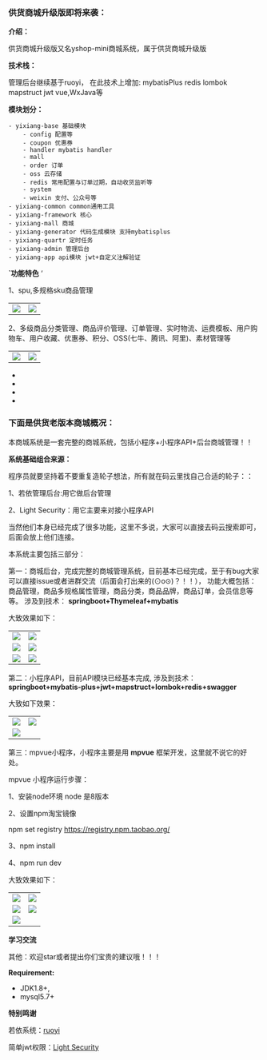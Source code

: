 ### **供货商城升级版即将来袭：**


 **介绍：** 

供货商城升级版又名yshop-mini商城系统，属于供货商城升级版

 **技术栈：** 

管理后台继续基于ruoyi，
在此技术上增加:
mybatisPlus
redis
lombok
mapstruct
jwt
vue,WxJava等

 **模块划分：** 

```
- yixiang-base 基础模块
    - config 配置等
    - coupon 优惠券
    - handler mybatis handler
    - mall
    - order 订单
    - oss 云存储
    - redis 常用配置与订单过期，自动收货监听等
    - system
    - weixin 支付、公众号等
- yixiang-common common通用工具
- yixiang-framework 核心
- yixiang-mall 商城
- yixiang-generator 代码生成模块 支持mybatisplus
- yixiang-quartr 定时任务
- yixiang-admin 管理后台
- yixiang-app api模块 jwt+自定义注解验证
```
 

**`功能特色** ‘

 1、spu,多规格sku商品管理
<table>
    <tr>
        <td><img src="https://images.gitee.com/uploads/images/2020/0504/192604_7db25918_477893.png"/></td>
        <td><img src="https://images.gitee.com/uploads/images/2020/0504/192638_a4adcc1b_477893.png"/></td
    </tr>	 
</table>

2、多级商品分类管理、商品评价管理、订单管理、实时物流、运费模板、用户购物车、用户收藏、优惠券、积分、OSS(七牛、腾讯、阿里)、素材管理等

<table>
    <tr>
        <td><img src="https://images.gitee.com/uploads/images/2020/0504/192708_127ceda5_477893.png"/></td>
        <td><img src="https://images.gitee.com/uploads/images/2020/0504/192733_5402d25d_477893.png"/></td>
    </tr>	 
</table>












-
-
-
-



### **下面是供货老版本商城概况：**


本商城系统是一套完整的商城系统，包括小程序+小程序API+后台商城管理！！

   **系统基础组合来源：** 

程序员就要坚持着不要重复造轮子想法，所有就在码云里找自己合适的轮子：：

1、若依管理后台:用它做后台管理

2、Light Security：用它主要来对接小程序API

当然他们本身已经完成了很多功能，这里不多说，大家可以直接去码云搜索即可，后面会放上他们连接。

本系统主要包括三部分：

第一：商城后台，完成完整的商城管理系统，目前基本已经完成，至于有bug大家可以直接issue或者进群交流（后面会打出来的(⊙o⊙)？！！），
功能大概包括：商品管理，商品多规格属性管理，商品分类，商品品牌，商品订单，会员信息等等。
涉及到技术： **springboot+Thymeleaf+mybatis** 

大致效果如下：
<table>
    <tr>
        <td><img src="https://images.gitee.com/uploads/images/2019/0830/180715_7394c4c4_477893.png"/></td>
        <td><img src="https://images.gitee.com/uploads/images/2019/0830/180732_b2055281_477893.png"/></td>
    </tr>
    <tr>
        <td><img src="https://images.gitee.com/uploads/images/2019/0830/180740_8cc475d4_477893.png"/></td>
        <td><img src="https://images.gitee.com/uploads/images/2019/0830/180752_45e9b4ce_477893.png"/></td>
    </tr>
    <tr>
        <td><img src="https://images.gitee.com/uploads/images/2019/0830/180800_31df8e35_477893.png"/></td>
        <td><img src="https://images.gitee.com/uploads/images/2019/0830/180809_4147d2e2_477893.png"/></td>
    </tr>	 
</table>


    

第二：小程序API，目前API模块已经基本完成,
涉及到技术： **springboot+mybatis-plus+jwt+mapstruct+lombok+redis+swagger** 

大致如下效果：

<table>
    <tr>
        <td><img src="https://images.gitee.com/uploads/images/2019/0914/145813_85d0bdc7_477893.png"/></td>
        <td><img src="https://images.gitee.com/uploads/images/2019/0916/164354_34a2cf90_477893.png"/></td>
    </tr>
     <tr>
        <td><img src="https://images.gitee.com/uploads/images/2019/0928/174546_7531f0ca_477893.png"/></td>
        <td></td>
    </tr>	 
</table>



第三：mpvue小程序，小程序主要是用 **mpvue** 框架开发，这里就不说它的好处。



 mpvue 小程序运行步骤：

1、安装node环境
     node 是8版本

2、设置npm淘宝镜像

npm set registry https://registry.npm.taobao.org/

3、npm install

4、npm run dev


大致效果如下：
<table>
    <tr>
        <td><img  src="https://images.gitee.com/uploads/images/2019/0830/181113_1b7f255a_477893.jpeg"/></td>
        <td><img src="https://images.gitee.com/uploads/images/2019/0830/181123_0c86c94c_477893.jpeg"/></td>
    </tr>
    <tr>
        <td><img src="https://images.gitee.com/uploads/images/2019/0830/181132_b729a89b_477893.jpeg"/></td>
        <td><img src="https://images.gitee.com/uploads/images/2019/0830/181140_08e362ad_477893.jpeg"/></td>
    </tr>
    <tr>
        <td><img src="https://images.gitee.com/uploads/images/2019/0830/181150_b5e0cd3e_477893.jpeg"/></td>
        <td></td>
    </tr>	 
</table>




**学习交流** 


其他：欢迎star或者提出你们宝贵的建议哦！！！

****Requirement:****  
 - JDK1.8+,
 - mysql5.7+

 **特别鸣谢** 

若依系统：[ruoyi](https://gitee.com/y_project/RuoYi)

简单jwt权限：[Light Security](https://gitee.com/itmuch/light-security)
     
  
